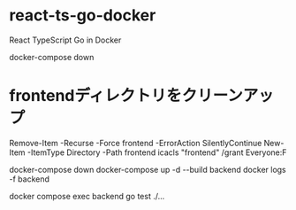# react-ts-go-docker
React TypeScript Go in Docker 

docker-compose down

# frontendディレクトリをクリーンアップ
Remove-Item -Recurse -Force frontend -ErrorAction SilentlyContinue
New-Item -ItemType Directory -Path frontend
icacls "frontend" /grant Everyone:F


docker-compose down
docker-compose up -d --build backend
docker logs -f backend


docker compose exec backend go test ./...
